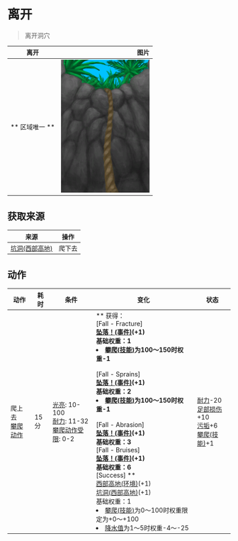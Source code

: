 # 离开  
> 离开洞穴  
  
  离开  |   图片   
 ----  |  ----:   
 ** 区域唯一 **  |  <img decoding="async" src="Sprite/HoleUp.png" href="a.md" style="max-width:300px;max-height:300px;">   
  
## 获取来源  
来源  |  操作  
----  |  ----  
[坑洞(西部高地)](HighlandHoleEntrance.md)  |  爬下去  
## 动作  
动作  |  耗时  |  条件  |  变化  |  状态  
----  |  ----  |  ----  |  ----  |  ----  
爬上去<br>[攀爬动作](ClimbAction.md)  |  15分  |  [光亮](Light.md): 10-100<br>[耐力](Stamina.md): 11-32<br>[攀爬动作受限](ModifierClimb.md): 0-2  |  ** 获得： **<br>** [Fall - Fracture]  **<br>  [坠落！(事件)](Event_FallFracture.md)(+1)<br>基础权重：1<li>[攀爬(技能)](Skill_Climbing.md)为100～150时权重-1</li><br>** [Fall - Sprains]  **<br>  [坠落！(事件)](Event_FallSprains.md)(+1)<br>基础权重：2<li>[攀爬(技能)](Skill_Climbing.md)为100～150时权重-1</li><br>** [Fall - Abrasion]  **<br>  [坠落！(事件)](Event_FallAbrasion.md)(+1)<br>基础权重：3<br>** [Fall - Bruises]  **<br>  [坠落！(事件)](Event_FallBruise.md)(+1)<br>基础权重：6<br>** [Success]  **<br>  [西部高地(环境)](Env_HighlandsWestern.md)(+1)<br>  [坑洞(西部高地)](HighlandHoleEntrance.md)(+1)<br>基础权重：1<li>[攀爬(技能)](Skill_Climbing.md)为0～100时权重限定为+0～+100</li><li>[降水值](RainValue.md)为1～5时权重-4～-25</li>  |  [耐力](Stamina.md)-20<br>[足部损伤](FootDamage.md)+10<br>[污垢](Filth.md)+6<br>[攀爬(技能)](Skill_Climbing.md)+1  


<script>document.title="离开 - 卡牌生存百科 Card Survival Wiki";</script>